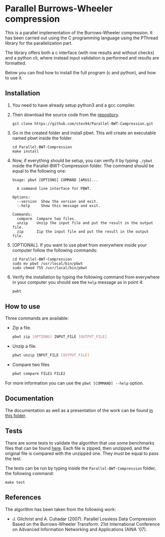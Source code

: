 # Parallel Burrows-Wheeler compression 

This is a parallel implementation of the Burrows-Wheeler compression. 
It has been carried out using the C programming language using the PThread library
for the parallelization part.

The library offers both a c interface (with row results and without checks) and
a python cli, where instead input validation is performed and results are formatted.

Below you can find how to install the full program (c and python), and how to use it.

## Installation
1. You need to have already setup python3 and a gcc compiler.

2. Then download the source code from the [repository](https://github.com/stev94/Parallel-BWT-Compression).
    ```
    git clone https://github.com/stev94/Parallel-BWT-Compression.git
   ```

3. Go in the created folder and install pbwt. This will create an executable 
   named pbwt inside the folder.
    ```
   cd Parallel-BWT-Compression
   make install 
   ```

4. Now, if everything should be setup, you can verify it by typing `./pbwt` 
   inside the Parallel-BWT-Compression folder. The command should be equal to the following one:
    ```
    Usage: pbwt [OPTIONS] COMMAND [ARGS]...
    
      A command line interface for PBWT.
    
    Options:
      --version  Show the version and exit.
      --help     Show this message and exit.
    
    Commands:
      compare  Compare two files.
      unzip    Unzip the input file and put the result in the output file.
      zip      Zip the input file and put the result in the output file.
   ```
   
5. [OPTIONAL]. If you want to use pbwt from everywhere inside your computer follow 
   the following commands:
   ```
   cd Parallel-BWT-Compression
   sudo mv pbwt /usr/local/bin/pbwt
   sudo chmod 755 /usr/local/bin/pbwt
   ```
   
6. Verify the installation by typing the following command from everywhere in your computer
   you should see the `help` message as in point 4:
    ```bash
    pwbt 
   ```


## How to use
Three commands are available:
- Zip a file.
    ```bash
    pbwt zip [OPTIONS] INPUT_FILE [OUTPUT_FILE] 
    ```
- Unzip a file.
  ```bash
  pbwt unzip INPUT_FILE [OUTPUT_FILE] 
    ```
- Compare two files
  ```bash
  pbwt compare FILE1 FILE2 
    ```

For more information you can use the `pbwt [COMMAND] --help` option.

## Documentation
The documentation as well as a presentation of the work can be found [in this folder](https://github.com/stev94/Parallel-BWT-Compression/blob/master/doc).

## Tests
There are some tests to validate the algorithm that use some benchmarks files that
can be found [here](https://github.com/stev94/Parallel-BWT-Compression/blob/master/tests/examples).
Each file is zipped, then unzipped, and the original file is compared with the unzipped one. They 
must be equal to pass the test.

The tests can be run by typing inside the `Parallel-BWT-Compression` folder, the following command:
```
make test
```

## References
The algorithm has been taken from the following work:
- J. Gilchrist and A. Cuhadar (2007). 
  Parallel Lossless Data Compression Based on the Burrows-Wheeler Transform.
  21st International Conference on Advanced Information Networking and Applications (AINA '07).